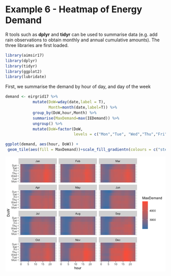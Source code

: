 Example 6 - Heatmap of Energy Demand
================

R tools such as **dplyr** and **tidyr** can be used to summarise data
(e.g. add rain observations to obtain monthly and annual cumulative
amounts). The three libraries are first loaded.

``` r
library(aimsir17)
library(dplyr)
library(tidyr)
library(ggplot2)
library(lubridate)
```

First, we summarise the demand by hour of day, and day of the week

``` r
demand <- eirgrid17 %>% 
            mutate(DoW=wday(date,label = T),
                   Month=month(date,label=T)) %>%
            group_by(DoW,hour,Month) %>%
            summarise(MaxDemand=max(IEDemand)) %>%
            ungroup() %>%
            mutate(DoW=factor(DoW,
                              levels = c("Mon","Tue", "Wed","Thu","Fri","Sat","Sun")))
```

``` r
ggplot(demand, aes(hour, DoW)) +
 geom_tile(aes(fill = MaxDemand))+scale_fill_gradientn(colours = c("steelblue", "tomato"))+facet_wrap(~Month,ncol=3)
```

![](README_files/figure-gfm/unnamed-chunk-3-1.png)<!-- -->
